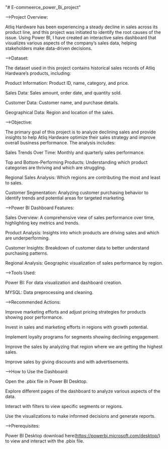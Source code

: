 "# E-commeerce_power_Bi_project" 

-->Project Overview:

Atliq Hardware has been experiencing a steady decline in sales across its product line, and this project was initiated to identify the root causes of the issue. Using Power BI, I have created an interactive sales dashboard that visualizes various aspects of the company’s sales data, helping stakeholders make data-driven decisions.

-->Dataset:

The dataset used in this project contains historical sales records of Atliq Hardware’s products, including:

Product Information: Product ID, name, category, and price.

Sales Data: Sales amount, order date, and quantity sold.

Customer Data: Customer name, and purchase details.

Geographical Data: Region and location of the sales.

-->Objective:

The primary goal of this project is to analyze declining sales and provide insights to help Atliq Hardware optimize their sales strategy and improve overall business performance. The analysis includes:

Sales Trends Over Time: Monthly and quarterly sales performance.

Top and Bottom-Performing Products: Understanding which product categories are thriving and which are struggling.

Regional Sales Analysis: Which regions are contributing the most and least to sales.

Customer Segmentation: Analyzing customer purchasing behavior to identify trends and potential areas for targeted marketing.

-->Power BI Dashboard Features:

Sales Overview: A comprehensive view of sales performance over time, highlighting key metrics and trends.

Product Analysis: Insights into which products are driving sales and which are underperforming.

Customer Insights: Breakdown of customer data to better understand purchasing patterns.

Regional Analysis: Geographic visualization of sales performance by region.

-->Tools Used:

Power BI: For data visualization and dashboard creation.

MYSQL: Data preprocessing and cleaning.

-->Recommended Actions:

Improve marketing efforts and adjust pricing strategies for products showing poor performance.

Invest in sales and marketing efforts in regions with growth potential.

Implement loyalty programs for segments showing declining engagement.

Improve the sales by analyzing that region where we are getting the highest sales.

Improve sales by giving discounts and with advertisements.

-->How to Use the Dashboard:

Open the .pbix file in Power BI Desktop.

Explore different pages of the dashboard to analyze various aspects of the data.

Interact with filters to view specific segments or regions.

Use the visualizations to make informed decisions and generate reports.

-->Prerequisites:

Power BI Desktop download here(https://powerbi.microsoft.com/desktop/) to view and interact with the .pbix file.

